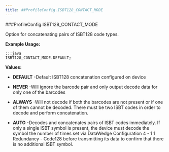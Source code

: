 ```yaml
---
title: ##ProfileConfig.ISBT128_CONTACT_MODE
---
```

###ProfileConfig.ISBT128_CONTACT_MODE

Option for concatenating pairs of ISBT128 code types.

 

**Example Usage:**
	
	:::java	
	ISBT128_CONTACT_MODE.DEFAULT;


**Values:**

* **DEFAULT** -Default ISBT128 concatenation configured on device

* **NEVER** -Will ignore the barcode pair and only output decode data for only one of the barcodes

* **ALWAYS** -Will not decode if both the barcodes are not present or if one of them cannot be decoded.
 There must be two ISBT codes in order to decode and perform concatenation.

* **AUTO** -Decodes and concatenates pairs of ISBT codes immediately.
 If only a single ISBT symbol is present, the device must decode the symbol the number of times set via DataWedge Configuration 4 - 1 1
 Redundancy - Code128 before transmitting its data to confirm that there is no additional ISBT symbol.

